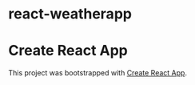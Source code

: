 # react-weatherapp

# Create React App

This project was bootstrapped with [Create React App](https://github.com/facebook/create-react-app).